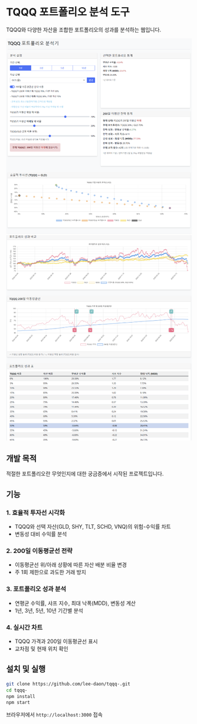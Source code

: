 # TQQQ 포트폴리오 분석 도구

TQQQ와 다양한 자산을 조합한 포트폴리오의 성과를 분석하는 웹입니다.

![포트폴리오 성과 비교](code/images/preview1_v0.1.0.png)
![포트폴리오 분석](code/images/preview2_v0.1.0.png)

## 개발 목적

적절한 포트폴리오란 무엇인지에 대한 궁금증에서 시작된 프로젝트입니다.

## 기능

### 1. 효율적 투자선 시각화
- TQQQ와 선택 자산(GLD, SHY, TLT, SCHD, VNQ)의 위험-수익률 차트
- 변동성 대비 수익률 분석

### 2. 200일 이동평균선 전략
- 이동평균선 위/아래 상황에 따른 자산 배분 비율 변경
- 주 1회 제한으로 과도한 거래 방지

### 3. 포트폴리오 성과 분석
- 연평균 수익률, 샤프 지수, 최대 낙폭(MDD), 변동성 계산
- 1년, 3년, 5년, 10년 기간별 분석

### 4. 실시간 차트
- TQQQ 가격과 200일 이동평균선 표시
- 교차점 및 현재 위치 확인

## 설치 및 실행

```bash
git clone https://github.com/lee-daon/tqqq-.git
cd tqqq-
npm install
npm start
```

브라우저에서 `http://localhost:3000` 접속
